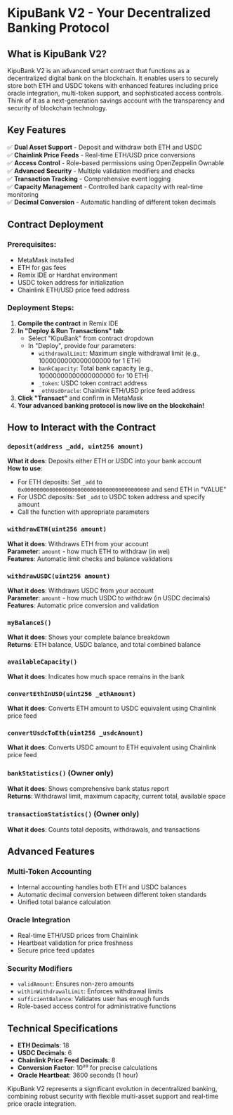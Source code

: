 # KipuBank V2 - Your Decentralized Banking Protocol

## What is KipuBank V2?

KipuBank V2 is an advanced smart contract that functions as a decentralized digital bank on the blockchain. It enables users to securely store both ETH and USDC tokens with enhanced features including price oracle integration, multi-token support, and sophisticated access controls. Think of it as a next-generation savings account with the transparency and security of blockchain technology.

## Key Features

✅ **Dual Asset Support** - Deposit and withdraw both ETH and USDC  
✅ **Chainlink Price Feeds** - Real-time ETH/USD price conversions  
✅ **Access Control** - Role-based permissions using OpenZeppelin Ownable  
✅ **Advanced Security** - Multiple validation modifiers and checks  
✅ **Transaction Tracking** - Comprehensive event logging  
✅ **Capacity Management** - Controlled bank capacity with real-time monitoring  
✅ **Decimal Conversion** - Automatic handling of different token decimals  

## Contract Deployment

### Prerequisites:
- MetaMask installed
- ETH for gas fees
- Remix IDE or Hardhat environment
- USDC token address for initialization
- Chainlink ETH/USD price feed address

### Deployment Steps:

1. **Compile the contract** in Remix IDE
2. **In "Deploy & Run Transactions" tab**:
   - Select "KipuBank" from contract dropdown
   - In "Deploy", provide four parameters:
     - `withdrawalLimit`: Maximum single withdrawal limit (e.g., 1000000000000000000 for 1 ETH)
     - `bankCapacity`: Total bank capacity (e.g., 10000000000000000000 for 10 ETH)
     - `_token`: USDC token contract address
     - `_ethUsdOracle`: Chainlink ETH/USD price feed address
3. **Click "Transact"** and confirm in MetaMask
4. **Your advanced banking protocol is now live on the blockchain!**

## How to Interact with the Contract

### `deposit(address _add, uint256 amount)`
**What it does**: Deposits either ETH or USDC into your bank account  
**How to use**:
- For ETH deposits: Set `_add` to `0x0000000000000000000000000000000000000000` and send ETH in "VALUE"
- For USDC deposits: Set `_add` to USDC token address and specify amount
- Call the function with appropriate parameters

### `withdrawETH(uint256 amount)`
**What it does**: Withdraws ETH from your account  
**Parameter**: `amount` - how much ETH to withdraw (in wei)  
**Features**: Automatic limit checks and balance validations

### `withdrawUSDC(uint256 amount)`
**What it does**: Withdraws USDC from your account  
**Parameter**: `amount` - how much USDC to withdraw (in USDC decimals)  
**Features**: Automatic price conversion and validation

### `myBalanceS()`
**What it does**: Shows your complete balance breakdown  
**Returns**: ETH balance, USDC balance, and total combined balance

### `availableCapacity()`
**What it does**: Indicates how much space remains in the bank

### `convertEthInUSD(uint256 _ethAmount)`
**What it does**: Converts ETH amount to USDC equivalent using Chainlink price feed

### `convertUsdcToEth(uint256 _usdcAmount)`
**What it does**: Converts USDC amount to ETH equivalent using Chainlink price feed

### `bankStatistics()` (Owner only)
**What it does**: Shows comprehensive bank status report  
**Returns**: Withdrawal limit, maximum capacity, current total, available space

### `transactionStatistics()` (Owner only)
**What it does**: Counts total deposits, withdrawals, and transactions

## Advanced Features

### Multi-Token Accounting
- Internal accounting handles both ETH and USDC balances
- Automatic decimal conversion between different token standards
- Unified total balance calculation

### Oracle Integration
- Real-time ETH/USD prices from Chainlink
- Heartbeat validation for price freshness
- Secure price feed updates

### Security Modifiers
- `validAmount`: Ensures non-zero amounts
- `withinWithdrawalLimit`: Enforces withdrawal limits
- `sufficientBalance`: Validates user has enough funds
- Role-based access control for administrative functions

## Technical Specifications

- **ETH Decimals**: 18
- **USDC Decimals**: 6  
- **Chainlink Price Feed Decimals**: 8
- **Conversion Factor**: 10²⁰ for precise calculations
- **Oracle Heartbeat**: 3600 seconds (1 hour)

KipuBank V2 represents a significant evolution in decentralized banking, combining robust security with flexible multi-asset support and real-time price oracle integration.
